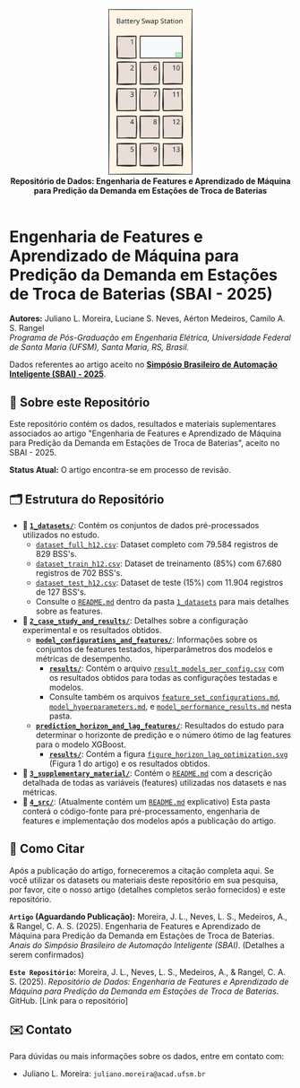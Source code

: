 <div align="center">
  <img src=".github/img/swap_station.svg" alt="Swap Station Icon" style="width: 20vw; max-width: 150px;">
  <br>
  <strong>Repositório de Dados: Engenharia de Features e Aprendizado de Máquina para Predição da Demanda em Estações de Troca de Baterias</strong>
</div>

<br>

# Engenharia de Features e Aprendizado de Máquina para Predição da Demanda em Estações de Troca de Baterias (SBAI - 2025)

**Autores:** Juliano L. Moreira, Luciane S. Neves, Aérton Medeiros, Camilo A. S. Rangel  
*Programa de Pós-Graduação em Engenharia Elétrica, Universidade Federal de Santa Maria (UFSM), Santa Maria, RS, Brasil.*

Dados referentes ao artigo aceito no **[Simpósio Brasileiro de Automação Inteligente (SBAI) - 2025](https://sbai.ufsj.edu.br)**.



## 🛵 Sobre este Repositório

Este repositório contém os dados, resultados e materiais suplementares associados ao artigo "Engenharia de Features e Aprendizado de Máquina para Predição da Demanda em Estações de Troca de Baterias", aceito no SBAI - 2025.

**Status Atual:** O artigo encontra-se em processo de revisão.

## 🗂️ Estrutura do Repositório

* **📂 [`1_datasets/`](./1_datasets/)**: Contém os conjuntos de dados pré-processados utilizados no estudo.
    * [`dataset_full_h12.csv`](./1_datasets/dataset_full_h12.csv): Dataset completo com 79.584 registros de 829 BSS's.
    * [`dataset_train_h12.csv`](./1_datasets/dataset_train_h12.csv): Dataset de treinamento (85%) com 67.680 registros de 702 BSS's.
    * [`dataset_test_h12.csv`](./1_datasets/dataset_test_h12.csv): Dataset de teste (15%) com 11.904 registros de 127 BSS's.
    * Consulte o [`README.md`](./1_datasets/README.md) dentro da pasta [`1_datasets`](./1_datasets/) para mais detalhes sobre as features.
* **📂 [`2_case_study_and_results/`](./2_case_study_and_results/)**: Detalhes sobre a configuração experimental e os resultados obtidos.
    * **[`model_configurations_and_features/`](./2_case_study_and_results/model_configurations_and_features/)**: Informações sobre os conjuntos de features testados, hiperparâmetros dos modelos e métricas de desempenho.
        * **[`results/`](./2_case_study_and_results/model_configurations_and_features/results/)**: Contém o arquivo [`result_models_per_config.csv`](./2_case_study_and_results/model_configurations_and_features/results/result_models_per_config.csv) com os resultados obtidos para todas as configurações testadas e modelos.
        * Consulte também os arquivos [`feature_set_configurations.md`](./2_case_study_and_results/model_configurations_and_features/feature_set_configurations.md), [`model_hyperparameters.md`](./2_case_study_and_results/model_configurations_and_features/model_hyperparameters.md), e [`model_performance_results.md`](./2_case_study_and_results/model_configurations_and_features/model_performance_results.md) nesta pasta.
    * **[`prediction_horizon_and_lag_features/`](./2_case_study_and_results/prediction_horizon_and_lag_features/)**: Resultados do estudo para determinar o horizonte de predição e o número ótimo de lag features para o modelo XGBoost.
        * **[`results/`](./2_case_study_and_results/prediction_horizon_and_lag_features/results/)**: Contém a figura [`figure_horizon_lag_optimization.svg`](./2_case_study_and_results/prediction_horizon_and_lag_features/results/figure_horizon_lag_optimization.svg) (Figura 1 do artigo) e os resultados obtidos.
* **📂 [`3_supplementary_material/`](./3_supplementary_material/)**: Contém o [`README.md`](./3_supplementary_material/README.md) com a descrição detalhada de todas as variáveis (features) utilizadas nos datasets e nas métricas.
* **📂 [`4_src/`](./4_src/)**: (Atualmente contém um [`README.md`](./4_src/README.md) explicativo) Esta pasta conterá o código-fonte para pré-processamento, engenharia de features e implementação dos modelos após a publicação do artigo.


## 💬 Como Citar
Após a publicação do artigo, forneceremos a citação completa aqui.
Se você utilizar os datasets ou materiais deste repositório em sua pesquisa, por favor, cite o nosso artigo (detalhes completos serão fornecidos) e este repositório.

**``Artigo`` (Aguardando Publicação):**
Moreira, J. L., Neves, L. S., Medeiros, A., & Rangel, C. A. S. (2025). Engenharia de Features e Aprendizado de Máquina para Predição da Demanda em Estações de Troca de Baterias. *Anais do Simpósio Brasileiro de Automação Inteligente (SBAI)*. (Detalhes a serem confirmados)

**``Este Repositório``:**
Moreira, J. L., Neves, L. S., Medeiros, A., & Rangel, C. A. S. (2025). *Repositório de Dados: Engenharia de Features e Aprendizado de Máquina para Predição da Demanda em Estações de Troca de Baterias*. GitHub. [Link para o repositório]

## ✉️ Contato
Para dúvidas ou mais informações sobre os dados, entre em contato com:
* Juliano L. Moreira: `juliano.moreira@acad.ufsm.br`